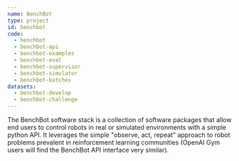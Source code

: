 ```yaml
---
name: BenchBot
type: project
id: benchbot
code:
  - benchbot
  - benchbot-api
  - benchbot-examples
  - benchbot-eval
  - benchbot-supervisor
  - benchbot-simulator
  - benchbot-batches
datasets:
  - benchbot-develop
  - benchbot-challenge
---
```


The BenchBot software stack is a collection of software packages that allow end users to control robots in real or simulated environments with a simple python API. It leverages the simple "observe, act, repeat" approach to robot problems prevalent in reinforcement learning communities (OpenAI Gym users will find the BenchBot API interface very similar).
